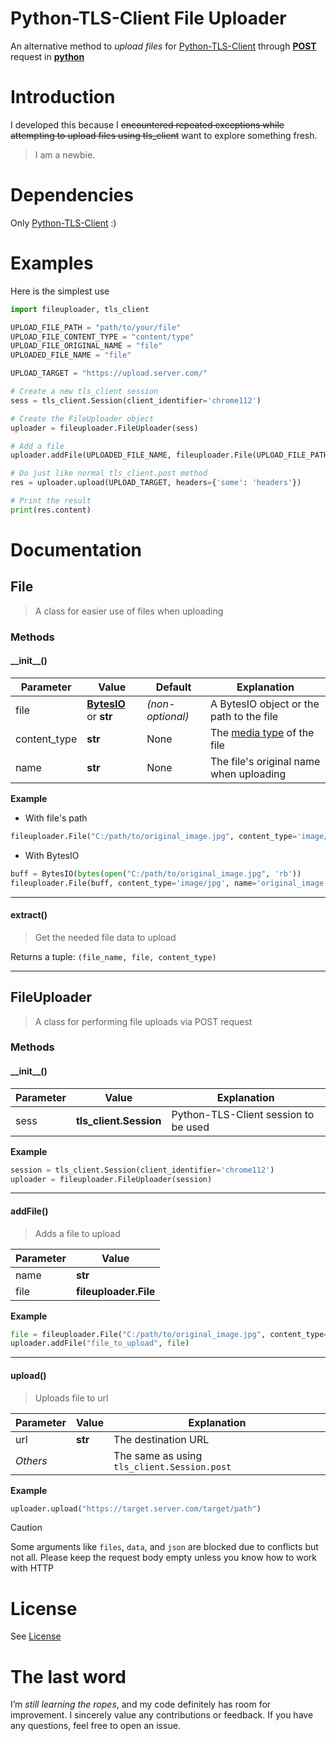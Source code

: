 # Python-TLS-Client File Uploader
An alternative method to *upload files* for [Python-TLS-Client](https://pypi.org/project/tls-client/) through [**POST**](https://en.wikipedia.org/wiki/POST_(HTTP)) request in [**python**](https://www.python.org/)
# Introduction
I developed this because I ~~encountered repeated exceptions while attempting to upload files using tls_client~~ want to explore something fresh.
> I am a newbie.
# Dependencies
Only [Python-TLS-Client](https://pypi.org/project/tls-client/) :)
# Examples
Here is the simplest use
```python
import fileuploader, tls_client

UPLOAD_FILE_PATH = "path/to/your/file"
UPLOAD_FILE_CONTENT_TYPE = "content/type"
UPLOAD_FILE_ORIGINAL_NAME = "file"
UPLOADED_FILE_NAME = "file"

UPLOAD_TARGET = "https://upload.server.com/"

# Create a new tls_client session
sess = tls_client.Session(client_identifier='chrome112')

# Create the FileUploader object
uploader = fileuploader.FileUploader(sess)

# Add a file
uploader.addFile(UPLOADED_FILE_NAME, fileuploader.File(UPLOAD_FILE_PATH, content_type=UPLOAD_FILE_CONTENT_TYPE, name=UPLOAD_FILE_NAME))

# Do just like normal tls_client.post method
res = uploader.upload(UPLOAD_TARGET, headers={'some': 'headers'})

# Print the result
print(res.content)
```
# Documentation
## File
> A class for easier use of files when uploading
### Methods
#### \_\_init__()
| Parameter | Value | Default | Explanation |
| -- | -- | -- | -- |
| file | **[BytesIO](https://docs.python.org/3/library/io.html#io.BytesIO)** or **str** | *(non-optional)* | A BytesIO object or the path to the file |
| content_type | **str** | None | The [media type](https://en.wikipedia.org/wiki/Media_type) of the file |
| name | **str** | None | The file's original name when uploading |

**Example**
+ With file's path
```python
fileuploader.File("C:/path/to/original_image.jpg", content_type='image/jpg')
```
+ With BytesIO
```python
buff = BytesIO(bytes(open("C:/path/to/original_image.jpg", 'rb'))
fileuploader.File(buff, content_type='image/jpg', name='original_image.jpg')
```
------
#### extract()
> Get the needed file data to upload

Returns a tuple: `(file_name, file, content_type)`

------
## FileUploader
> A class for performing file uploads via POST request
### Methods
#### \_\_init__()
| Parameter | Value | Explanation |
| -- | -- | -- |
| sess | **tls_client.Session** | Python-TLS-Client session to be used |

**Example**
```python
session = tls_client.Session(client_identifier='chrome112')
uploader = fileuploader.FileUploader(session)
```
------
#### addFile()
> Adds a file to upload

| Parameter | Value |
| -- | -- |
| name | **str** |
| file | **fileuploader.File** |

**Example**
```python
file = fileuploader.File("C:/path/to/original_image.jpg", content_type='image/jpg')
uploader.addFile("file_to_upload", file)
```
------
#### upload()
> Uploads file to url

| Parameter | Value | Explanation |
| -- | -- | -- |
| url | **str** | The destination URL |
| *Others* |  | The same as using `tls_client.Session.post` |

**Example**
```python
uploader.upload("https://target.server.com/target/path")
```

> [!CAUTION]
> Some arguments like `files`, `data`, and `json` are blocked due to conflicts but not all. Please keep the request body empty unless you know how to work with HTTP

# License
See [License](./LICENSE)
# The last word
I’m *still learning the ropes*, and my code definitely has room for improvement. I sincerely value any contributions or feedback. If you have any questions, feel free to open an issue.
